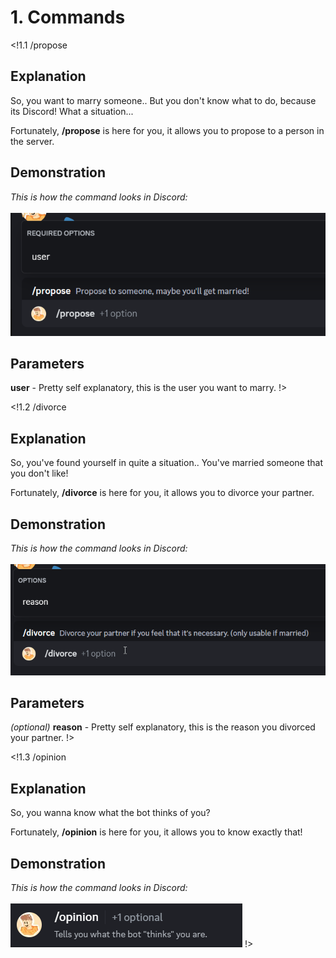# 1. Commands

<!1.1 /propose
## Explanation
So, you want to marry someone.. But you don't know what to do, because its Discord!
What a situation...<br>

Fortunately, **/propose** is here for you, it allows you to propose to a person in the server.
## Demonstration
*This is how the command looks in Discord:*<br><br>
![alt text](md/image-1.png)
## Parameters
**user** - Pretty self explanatory, this is the user you want to marry.
!>

<!1.2 /divorce
## Explanation
So, you've found yourself in quite a situation..
You've married someone that you don't like!<br>

Fortunately, **/divorce** is here for you, it allows you to divorce your partner.
## Demonstration
*This is how the command looks in Discord:*<br><br>
![alt text](md/image.png)
## Parameters
*(optional)* **reason** - Pretty self explanatory, this is the reason you divorced your partner.
!>

<!1.3 /opinion
## Explanation
So, you wanna know what the bot thinks of you?<br>

Fortunately, **/opinion** is here for you, it allows you to know exactly that!
## Demonstration
*This is how the command looks in Discord:*<br><br>
![alt text](md/image-2.png)
!>